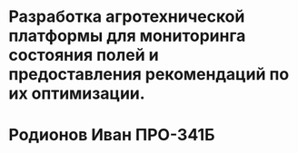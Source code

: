 # Разработка агротехнической платформы для мониторинга состояния полей и предоставления рекомендаций по их оптимизации.
# Родионов Иван ПРО-341Б